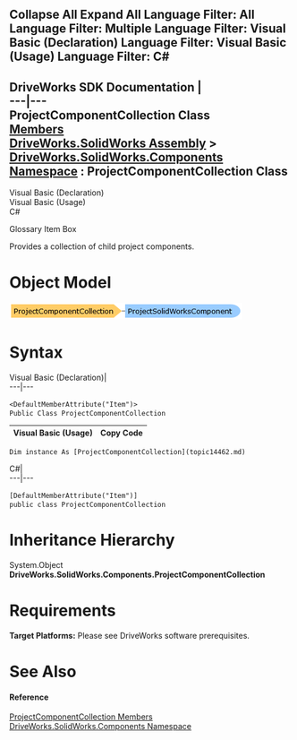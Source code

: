 Collapse All Expand All Language Filter: All  Language Filter: Multiple  Language Filter: Visual Basic (Declaration) Language Filter: Visual Basic (Usage) Language Filter: C#  
---  
DriveWorks SDK Documentation  |   
---|---  
ProjectComponentCollection Class   
[Members](topic14463.md)   
[DriveWorks.SolidWorks Assembly](topic13342.md) > [DriveWorks.SolidWorks.Components Namespace](topic13925.md) : ProjectComponentCollection Class  
---  
  
Visual Basic (Declaration)    
Visual Basic (Usage)    
C# 

Glossary Item Box

Provides a collection of child project components. 

# Object Model

![](dotnetdiagramimages/image807.png)

# Syntax

Visual Basic (Declaration)|   
---|---  
      
    
    <DefaultMemberAttribute("Item")>
    Public Class ProjectComponentCollection   
  
Visual Basic (Usage)| Copy Code  
---|---  
      
    
    Dim instance As [ProjectComponentCollection](topic14462.md)  
  
C#|   
---|---  
      
    
    [DefaultMemberAttribute("Item")]
    public class ProjectComponentCollection   
  
# Inheritance Hierarchy

System.Object  
**DriveWorks.SolidWorks.Components.ProjectComponentCollection**  


# Requirements

**Target Platforms:** Please see DriveWorks software prerequisites.

# See Also

#### Reference

[ProjectComponentCollection Members](topic14463.md)   
[DriveWorks.SolidWorks.Components Namespace](topic13925.md)


